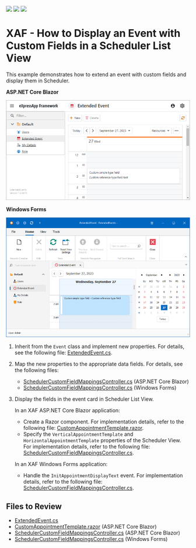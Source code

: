 <!-- default badges list -->
![](https://img.shields.io/endpoint?url=https://codecentral.devexpress.com/api/v1/VersionRange/697301496/23.1.4%2B)
[![](https://img.shields.io/badge/Open_in_DevExpress_Support_Center-FF7200?style=flat-square&logo=DevExpress&logoColor=white)](https://supportcenter.devexpress.com/ticket/details/T1192313)
[![](https://img.shields.io/badge/📖_How_to_use_DevExpress_Examples-e9f6fc?style=flat-square)](https://docs.devexpress.com/GeneralInformation/403183)
<!-- default badges end -->
# XAF - How to Display an Event with Custom Fields in a Scheduler List View

This example demonstrates how to extend an event with custom fields and display them in Scheduler.

**ASP.NET Core Blazor**  

![|](xaf-blazor-extended-event-with-custom-fields-devexpress.png)

**Windows Forms**  

![](xaf-winforms-extended-event-with-custom-fields-devexpress.png)

1. Inherit from the `Event` class and implement new properties. For details, see the following file: [ExtendedEvent.cs](./CS/EFCore/ExtendedEvents.Module/BusinessObjects/ExtendedEvent.cs).
2. Map the new properties to the appropriate data fields. For details, see the following files:
   - [SchedulerCustomFieldMappingsController.cs](./CS/EFCore/ExtendedEvents.Blazor.Server/Controllers/SchedulerCustomFieldMappingsController.cs) (ASP.NET Core Blazor)
   - [SchedulerCustomFieldMappingsController.cs](./CS/EFCore/ExtendedEvents.Win/Controllers/SchedulerCustomFieldMappingsController.cs) (Windows Forms)
3. Display the fields in the event card in Scheduler List View.

   In an XAF ASP.NET Core Blazor application:
   - Create a Razor component. For implementation details, refer to the following file: [CustomAppointmentTemplate.razor](./CS/EFCore/ExtendedEvents.Blazor.Server/CustomAppointmentTemplate.razor).
   - Specify the `VerticalAppointmentTemplate` and `HorizontalAppointmentTemplate` properties of the Scheduler View. For implementation details, refer to the following file: [SchedulerCustomFieldMappingsController.cs](./CS/EFCore/ExtendedEvents.Blazor.Server/Controllers/SchedulerCustomFieldMappingsController.cs).

   In an XAF Windows Forms application:
   - Handle the `InitAppointmentDisplayText` event. For implementation details, refer to the following file: [SchedulerCustomFieldMappingsController.cs](./CS/EFCore/ExtendedEvents.Win/Controllers/SchedulerCustomFieldMappingsController.cs).

## Files to Review

- [ExtendedEvent.cs](./CS/EFCore/ExtendedEvents.Module/BusinessObjects/ExtendedEvent.cs)
- [CustomAppointmentTemplate.razor](./CS/EFCore/ExtendedEvents.Blazor.Server/CustomAppointmentTemplate.razor) (ASP.NET Core Blazor)
- [SchedulerCustomFieldMappingsController.cs](./CS/EFCore/ExtendedEvents.Blazor.Server/Controllers/SchedulerCustomFieldMappingsController.cs) (ASP.NET Core Blazor)
- [SchedulerCustomFieldMappingsController.cs](./CS/EFCore/ExtendedEvents.Win/Controllers/SchedulerCustomFieldMappingsController.cs) (Windows Forms)
